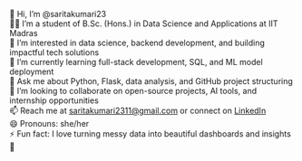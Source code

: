👋 Hi, I’m @saritakumari23  
👩‍💻 I’m a student of B.Sc. (Hons.) in Data Science and Applications at IIT Madras  
👀 I’m interested in data science, backend development, and building impactful tech solutions  
🌱 I’m currently learning full-stack development, SQL, and ML model deployment  
💬 Ask me about Python, Flask, data analysis, and GitHub project structuring  
💞️ I’m looking to collaborate on open-source projects, AI tools, and internship opportunities  
📫 Reach me at saritakumari2311@gmail.com or connect on [LinkedIn](https://www.linkedin.com/in/sarita-kumari23/)  
😄 Pronouns: she/her  
⚡ Fun fact: I love turning messy data into beautiful dashboards and insights 🚀

<!---
saritakumari23/saritakumari23 is a ✨ special ✨ repository because its `README.md` (this file) appears on your GitHub profile.
You can click the Preview link to take a look at your changes.
--->

